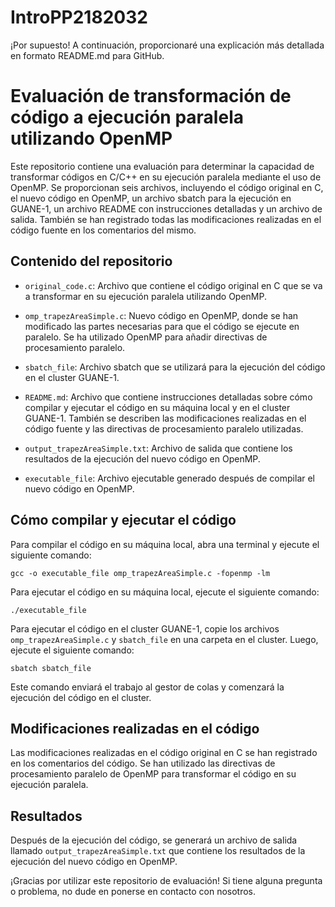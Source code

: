 # IntroPP2182032
¡Por supuesto! A continuación, proporcionaré una explicación más detallada en formato README.md para GitHub.

# Evaluación de transformación de código a ejecución paralela utilizando OpenMP

Este repositorio contiene una evaluación para determinar la capacidad de transformar códigos en C/C++ en su ejecución paralela mediante el uso de OpenMP. Se proporcionan seis archivos, incluyendo el código original en C, el nuevo código en OpenMP, un archivo sbatch para la ejecución en GUANE-1, un archivo README con instrucciones detalladas y un archivo de salida. También se han registrado todas las modificaciones realizadas en el código fuente en los comentarios del mismo.

## Contenido del repositorio

- `original_code.c`: Archivo que contiene el código original en C que se va a transformar en su ejecución paralela utilizando OpenMP.

- `omp_trapezAreaSimple.c`: Nuevo código en OpenMP, donde se han modificado las partes necesarias para que el código se ejecute en paralelo. Se ha utilizado OpenMP para añadir directivas de procesamiento paralelo.

- `sbatch_file`: Archivo sbatch que se utilizará para la ejecución del código en el cluster GUANE-1.

- `README.md`: Archivo que contiene instrucciones detalladas sobre cómo compilar y ejecutar el código en su máquina local y en el cluster GUANE-1. También se describen las modificaciones realizadas en el código fuente y las directivas de procesamiento paralelo utilizadas.

- `output_trapezAreaSimple.txt`: Archivo de salida que contiene los resultados de la ejecución del nuevo código en OpenMP.

- `executable_file`: Archivo ejecutable generado después de compilar el nuevo código en OpenMP.

## Cómo compilar y ejecutar el código

Para compilar el código en su máquina local, abra una terminal y ejecute el siguiente comando:

```
gcc -o executable_file omp_trapezAreaSimple.c -fopenmp -lm
```

Para ejecutar el código en su máquina local, ejecute el siguiente comando:

```
./executable_file
```

Para ejecutar el código en el cluster GUANE-1, copie los archivos `omp_trapezAreaSimple.c` y `sbatch_file` en una carpeta en el cluster. Luego, ejecute el siguiente comando:

```
sbatch sbatch_file
```

Este comando enviará el trabajo al gestor de colas y comenzará la ejecución del código en el cluster.

## Modificaciones realizadas en el código

Las modificaciones realizadas en el código original en C se han registrado en los comentarios del código. Se han utilizado las directivas de procesamiento paralelo de OpenMP para transformar el código en su ejecución paralela.

## Resultados

Después de la ejecución del código, se generará un archivo de salida llamado `output_trapezAreaSimple.txt` que contiene los resultados de la ejecución del nuevo código en OpenMP.

¡Gracias por utilizar este repositorio de evaluación! Si tiene alguna pregunta o problema, no dude en ponerse en contacto con nosotros.
